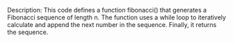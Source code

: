 Description: This code defines a function fibonacci() that generates a Fibonacci sequence of length n. The function uses a while loop to iteratively calculate and append the next number in the sequence. Finally, it returns the sequence.
